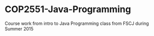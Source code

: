 # COP2551-Java-Programming

Course work from intro to Java Programming class from FSCJ during Summer 2015

